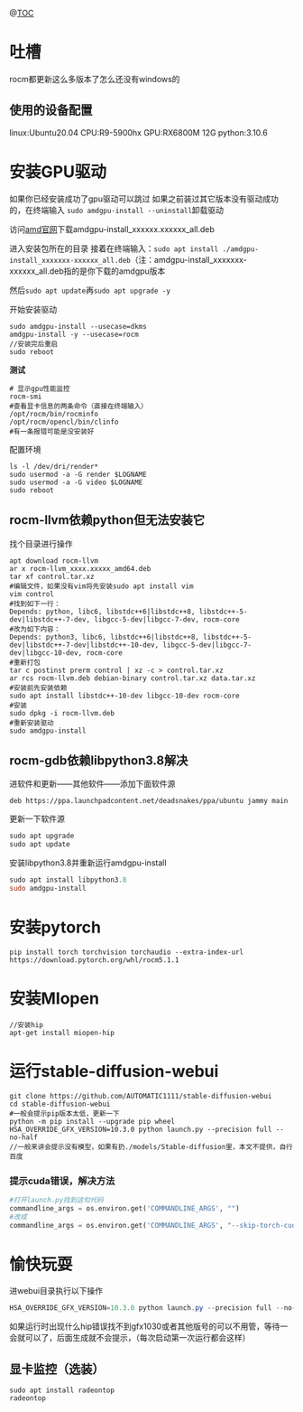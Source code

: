 @[TOC](在linux中使用A卡进行ai模型训练)

# 吐槽
rocm都更新这么多版本了怎么还没有windows的

## 使用的设备配置
linux:Ubuntu20.04
CPU:R9-5900hx
GPU:RX6800M 12G
python:3.10.6
# 安装GPU驱动
如果你已经安装成功了gpu驱动可以跳过
如果之前装过其它版本没有驱动成功的，在终端输入
`sudo amdgpu-install --uninstall`卸载驱动

访问[amd官网](https://www.amd.com/en/support/kb/release-notes/rn-amdgpu-unified-linux-22-20)下载amdgpu-install_xxxxxx.xxxxxx_all.deb

进入安装包所在的目录
接着在终端输入：`sudo apt install ./amdgpu-install_xxxxxxx-xxxxxx_all.deb`（注：amdgpu-install_xxxxxxx-xxxxxx_all.deb指的是你下载的amdgpu版本

然后`sudo apt update`再`sudo apt upgrade -y`

开始安装驱动
```shell
sudo amdgpu-install --usecase=dkms
amdgpu-install -y --usecase=rocm
//安装完后重启
sudo reboot
```
**测试**
```shell
# 显示gpu性能监控
rocm-smi
#查看显卡信息的两条命令（直接在终端输入）
/opt/rocm/bin/rocminfo
/opt/rocm/opencl/bin/clinfo
#有一条报错可能是没安装好
```
配置环境
```shell
ls -l /dev/dri/render*
sudo usermod -a -G render $LOGNAME
sudo usermod -a -G video $LOGNAME
sudo reboot
```
## rocm-llvm依赖python但无法安装它
找个目录进行操作
```shell
apt download rocm-llvm
ar x rocm-llvm_xxxx.xxxxx_amd64.deb
tar xf control.tar.xz
#编辑文件，如果没有vim将先安装sudo apt install vim
vim control
#找到如下一行：
Depends: python, libc6, libstdc++6|libstdc++8, libstdc++-5-dev|libstdc++-7-dev, libgcc-5-dev|libgcc-7-dev, rocm-core
#改为如下内容：
Depends: python3, libc6, libstdc++6|libstdc++8, libstdc++-5-dev|libstdc++-7-dev|libstdc++-10-dev, libgcc-5-dev|libgcc-7-dev|libgcc-10-dev, rocm-core
#重新打包
tar c postinst prerm control | xz -c > control.tar.xz
ar rcs rocm-llvm.deb debian-binary control.tar.xz data.tar.xz
#安装前先安装依赖
sudo apt install libstdc++-10-dev libgcc-10-dev rocm-core
#安装
sudo dpkg -i rocm-llvm.deb
#重新安装驱动
sudo amdgpu-install
```
## rocm-gdb依赖libpython3.8解决
进软件和更新——其他软件——添加下面软件源

```shell
deb https://ppa.launchpadcontent.net/deadsnakes/ppa/ubuntu jammy main
```
更新一下软件源
```powershell
sudo apt upgrade
sudo apt update
```
安装libpython3.8并重新运行amdgpu-install

```powershell
sudo apt install libpython3.8
sudo amdgpu-install
```

# 安装pytorch
```shell
pip install torch torchvision torchaudio --extra-index-url https://download.pytorch.org/whl/rocm5.1.1
```
# 安装MIopen

```shell
//安装hip
apt-get install miopen-hip

```

# 运行stable-diffusion-webui
```shell
git clone https://github.com/AUTOMATIC1111/stable-diffusion-webui
cd stable-diffusion-webui
#一般会提示pip版本太低，更新一下
python -m pip install --upgrade pip wheel
HSA_OVERRIDE_GFX_VERSION=10.3.0 python launch.py --precision full --no-half
//一般来讲会提示没有模型，如果有扔./models/Stable-diffusion里，本文不提供，自行百度
```
### 提示cuda错误，解决方法
```python
#打开launch.py找到这句代码
commandline_args = os.environ.get('COMMANDLINE_ARGS', "")
#改成
commandline_args = os.environ.get('COMMANDLINE_ARGS', "--skip-torch-cuda-test")
```
# 愉快玩耍
进webui目录执行以下操作

```powershell
HSA_OVERRIDE_GFX_VERSION=10.3.0 python launch.py --precision full --no-half
```
如果运行时出现什么hip错误找不到gfx1030或者其他版号的可以不用管，等待一会就可以了，后面生成就不会提示，（每次启动第一次运行都会这样）

## 显卡监控（选装）

```shell
sudo apt install radeontop
radeontop
```

